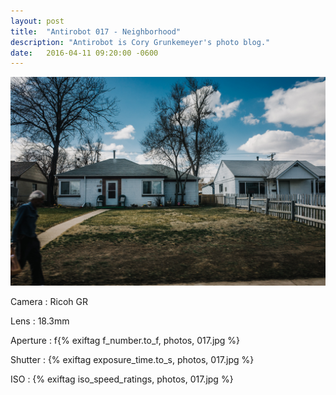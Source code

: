 ```yaml
---
layout: post
title:  "Antirobot 017 - Neighborhood"
description: "Antirobot is Cory Grunkemeyer's photo blog."
date:   2016-04-11 09:20:00 -0600
---
```


![017 - Neighborhood](/photos/017.jpg)

Camera
: Ricoh GR

Lens
: 18.3mm

Aperture
: f{% exiftag f_number.to_f, photos, 017.jpg %}

Shutter
: {% exiftag exposure_time.to_s, photos, 017.jpg %}

ISO
: {% exiftag iso_speed_ratings, photos, 017.jpg %}
